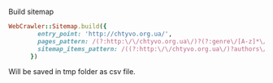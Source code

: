 
Build sitemap
```ruby
WebCrawler::Sitemap.build({
        entry_point: 'http://chtyvo.org.ua/',
        pages_pattern: /(?:http:\/\/chtyvo.org.ua\/)?(?:genre\/[A-z]*\/books|authors\/letter\/\d+\/\p{L})(?:\/page-\d+)?/,
        sitemap_items_pattern: /((?:http:\/\/chtyvo.org.ua\/)?authors\/(?!letter).+\/.+\/)"/
      })
```
Will be saved in tmp folder as csv file.
